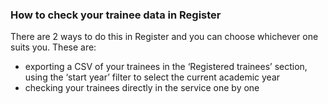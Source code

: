 <!-- markdownlint-disable MD041 -->
### How to check your trainee data in Register

There are 2 ways to do this in Register and you can choose whichever one suits you. These are:

- exporting a CSV of your trainees in the ‘Registered trainees’ section, using the ‘start year’ filter to select the current academic year
- checking your trainees directly in the service one by one
<!-- markdownlint-enable MD041 -->
